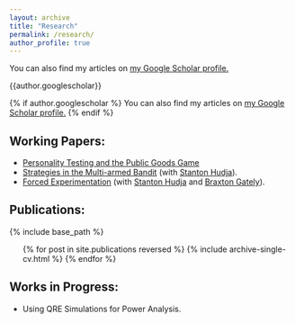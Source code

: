 ```yaml
---
layout: archive
title: "Research"
permalink: /research/
author_profile: true
---
```


You can also find my articles on <u><a href="https://scholar.google.com/citations?user=gQ-e6pEAAAAJ&hl=en">my Google Scholar profile</a>.</u>

{{author.googlescholar}}

{% if author.googlescholar %}
  You can also find my articles on <u><a href="{{author.googlescholar}}">my Google Scholar profile</a>.</u>
{% endif %}

Working Papers:
------
* [Personality Testing and the Public Goods Game](https://woodsd42.github.io/files/PTPGG.pdf) 
* [Strategies in the Multi-armed Bandit](https://papers.ssrn.com/sol3/papers.cfm?abstract_id=3942930) (with [Stanton Hudja](http://stantonhudja.com)).
* [Forced Experimentation](https://drive.google.com/file/d/1V2zGLplzre9p4OCc97NuxLFf6cmWNalT/view?usp=sharing) (with [Stanton Hudja](http://stantonhudja.com) and [Braxton Gately](https://jbgatelyecon.wixsite.com/website)).


Publications:
------

{% include base_path %}

  <ul>{% for post in site.publications reversed %}
    {% include archive-single-cv.html %}
  {% endfor %}</ul>

  Works in Progress:
------
* Using QRE Simulations for Power Analysis.
